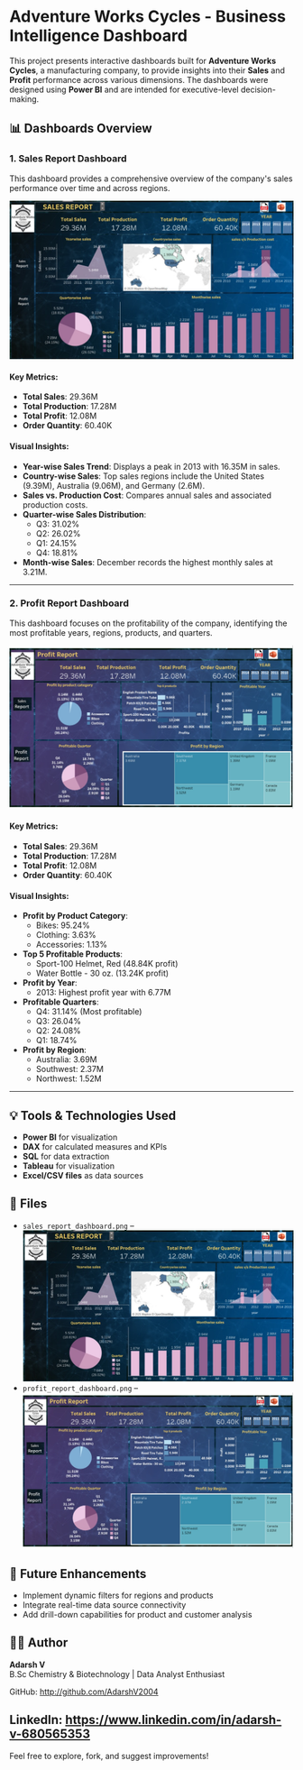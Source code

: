 # Adventure Works Cycles - Business Intelligence Dashboard

This project presents interactive dashboards built for **Adventure Works Cycles**, a manufacturing company, to provide insights into their **Sales** and **Profit** performance across various dimensions. The dashboards were designed using **Power BI** and are intended for executive-level decision-making.

## 📊 Dashboards Overview

### 1. Sales Report Dashboard

This dashboard provides a comprehensive overview of the company's sales performance over time and across regions.

![image alt](https://github.com/AdarshV2004/Data-Analyst-Projects/blob/e744db861355757e56ad8431818b192010ea9b76/Adventure%20works%20Cycle/WhatsApp%20Image%202025-04-12%20at%2017.00.04_1566b6a6.jpg)

#### Key Metrics:
- **Total Sales**: 29.36M
- **Total Production**: 17.28M
- **Total Profit**: 12.08M
- **Order Quantity**: 60.40K

#### Visual Insights:
- **Year-wise Sales Trend**: Displays a peak in 2013 with 16.35M in sales.
- **Country-wise Sales**: Top sales regions include the United States (9.39M), Australia (9.06M), and Germany (2.6M).
- **Sales vs. Production Cost**: Compares annual sales and associated production costs.
- **Quarter-wise Sales Distribution**:
  - Q3: 31.02%
  - Q2: 26.02%
  - Q1: 24.15%
  - Q4: 18.81%
- **Month-wise Sales**: December records the highest monthly sales at 3.21M.

---

### 2. Profit Report Dashboard

This dashboard focuses on the profitability of the company, identifying the most profitable years, regions, products, and quarters.

![image alt](https://github.com/AdarshV2004/Data-Analyst-Projects/blob/e744db861355757e56ad8431818b192010ea9b76/Adventure%20works%20Cycle/Profit%20Report.jpg)

#### Key Metrics:
- **Total Sales**: 29.36M
- **Total Production**: 17.28M
- **Total Profit**: 12.08M
- **Order Quantity**: 60.40K

#### Visual Insights:
- **Profit by Product Category**:
  - Bikes: 95.24%
  - Clothing: 3.63%
  - Accessories: 1.13%
- **Top 5 Profitable Products**:
  - Sport-100 Helmet, Red (48.84K profit)
  - Water Bottle - 30 oz. (13.24K profit)
- **Profit by Year**:
  - 2013: Highest profit year with 6.77M
- **Profitable Quarters**:
  - Q4: 31.14% (Most profitable)
  - Q3: 26.04%
  - Q2: 24.08%
  - Q1: 18.74%
- **Profit by Region**:
  - Australia: 3.69M
  - Southwest: 2.37M
  - Northwest: 1.52M

---

## 💡 Tools & Technologies Used
- **Power BI** for visualization
- **DAX** for calculated measures and KPIs
- **SQL** for data extraction
- **Tableau** for visualization
- **Excel/CSV files** as data sources

## 📁 Files
- `sales_report_dashboard.png` –
  ![image alt](https://github.com/AdarshV2004/Data-Analyst-Projects/blob/e744db861355757e56ad8431818b192010ea9b76/Adventure%20works%20Cycle/WhatsApp%20Image%202025-04-12%20at%2017.00.04_1566b6a6.jpg)
- `profit_report_dashboard.png` –
  ![image alt](https://github.com/AdarshV2004/Data-Analyst-Projects/blob/e744db861355757e56ad8431818b192010ea9b76/Adventure%20works%20Cycle/Profit%20Report.jpg)
  
## 🚀 Future Enhancements
- Implement dynamic filters for regions and products
- Integrate real-time data source connectivity
- Add drill-down capabilities for product and customer analysis

## 🧑‍💻 Author
**Adarsh V**  
B.Sc Chemistry & Biotechnology | Data Analyst Enthusiast 

GitHub: http://github.com/AdarshV2004

LinkedIn: https://www.linkedin.com/in/adarsh-v-680565353
---

Feel free to explore, fork, and suggest improvements!

